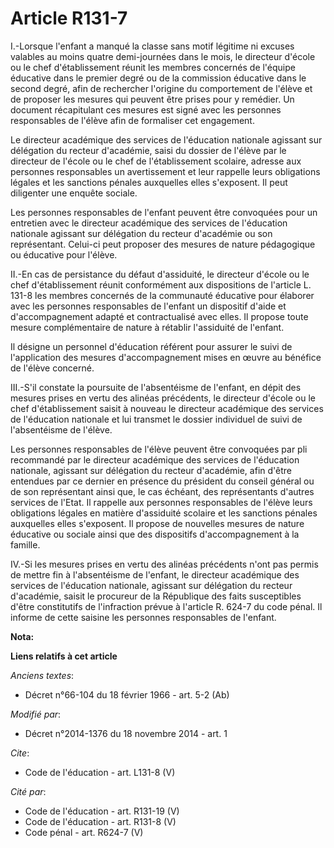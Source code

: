 # Article R131-7

I.-Lorsque l'enfant a manqué la classe sans motif légitime ni excuses valables au moins quatre demi-journées dans le mois, le
directeur d'école ou le chef d'établissement réunit les membres concernés de l'équipe éducative dans le premier degré ou de
la commission éducative dans le second degré, afin de rechercher l'origine du comportement de l'élève et de proposer les
mesures qui peuvent être prises pour y remédier. Un document récapitulant ces mesures est signé avec les personnes
responsables de l'élève afin de formaliser cet engagement. 

Le directeur académique des services de l'éducation nationale agissant sur délégation du recteur d'académie, saisi du dossier
de l'élève par le directeur de l'école ou le chef de l'établissement scolaire, adresse aux personnes responsables un
avertissement et leur rappelle leurs obligations légales et les sanctions pénales auxquelles elles s'exposent. Il peut
diligenter une enquête sociale. 

Les personnes responsables de l'enfant peuvent être convoquées pour un entretien avec le directeur académique des services de
l'éducation nationale agissant sur délégation du recteur d'académie ou son représentant. Celui-ci peut proposer des mesures
de nature pédagogique ou éducative pour l'élève. 

II.-En cas de persistance du défaut d'assiduité, le directeur d'école ou le chef d'établissement réunit conformément aux
dispositions de l'article L. 131-8 les membres concernés de la communauté éducative pour élaborer avec les personnes
responsables de l'enfant un dispositif d'aide et d'accompagnement adapté et contractualisé avec elles. Il propose toute
mesure complémentaire de nature à rétablir l'assiduité de l'enfant. 

Il désigne un personnel d'éducation référent pour assurer le suivi de l'application des mesures d'accompagnement mises en
œuvre au bénéfice de l'élève concerné. 

III.-S'il constate la poursuite de l'absentéisme de l'enfant, en dépit des mesures prises en vertu des alinéas précédents, le
directeur d'école ou le chef d'établissement saisit à nouveau le directeur académique des services de l'éducation nationale
et lui transmet le dossier individuel de suivi de l'absentéisme de l'élève. 

Les personnes responsables de l'élève peuvent être convoquées par pli recommandé par le directeur académique des services de
l'éducation nationale, agissant sur délégation du recteur d'académie, afin d'être entendues par ce dernier en présence du
président du conseil général ou de son représentant ainsi que, le cas échéant, des représentants d'autres services de l'Etat.
Il rappelle aux personnes responsables de l'élève leurs obligations légales en matière d'assiduité scolaire et les sanctions
pénales auxquelles elles s'exposent. Il propose de nouvelles mesures de nature éducative ou sociale ainsi que des dispositifs
d'accompagnement à la famille. 

IV.-Si les mesures prises en vertu des alinéas précédents n'ont pas permis de mettre fin à l'absentéisme de l'enfant, le
directeur académique des services de l'éducation nationale, agissant sur délégation du recteur d'académie, saisit le
procureur de la République des faits susceptibles d'être constitutifs de l'infraction prévue à l'article R. 624-7 du code
pénal. Il informe de cette saisine les personnes responsables de l'enfant.

**Nota:**



**Liens relatifs à cet article**

_Anciens textes_:

  - Décret n°66-104 du 18 février 1966 - art. 5-2 (Ab)

_Modifié par_:

  - Décret n°2014-1376 du 18 novembre 2014 - art. 1

_Cite_:

  - Code de l'éducation - art. L131-8 (V)

_Cité par_:

  - Code de l'éducation - art. R131-19 (V)
  - Code de l'éducation - art. R131-8 (V)
  - Code pénal - art. R624-7 (V)
